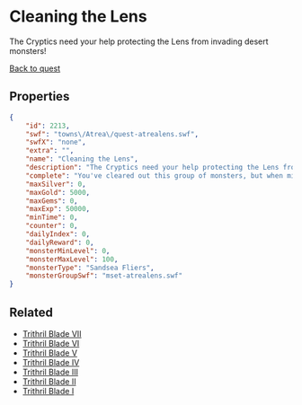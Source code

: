 # Cleaning the Lens

The Cryptics need your help protecting the Lens from invading desert monsters!

[Back to quest](../quests.md)

## Properties

```json
{
    "id": 2213,
    "swf": "towns\/Atrea\/quest-atrealens.swf",
    "swfX": "none",
    "extra": "",
    "name": "Cleaning the Lens",
    "description": "The Cryptics need your help protecting the Lens from invading desert monsters!",
    "complete": "You've cleared out this group of monsters, but when might they return?",
    "maxSilver": 0,
    "maxGold": 5000,
    "maxGems": 0,
    "maxExp": 50000,
    "minTime": 0,
    "counter": 0,
    "dailyIndex": 0,
    "dailyReward": 0,
    "monsterMinLevel": 0,
    "monsterMaxLevel": 100,
    "monsterType": "Sandsea Fliers",
    "monsterGroupSwf": "mset-atrealens.swf"
}
```

## Related

- [Trithril Blade VII](../items/22300-trithril-blade-vii.md)
- [Trithril Blade VI](../items/22301-trithril-blade-vi.md)
- [Trithril Blade V](../items/22302-trithril-blade-v.md)
- [Trithril Blade IV](../items/22303-trithril-blade-iv.md)
- [Trithril Blade III](../items/22304-trithril-blade-iii.md)
- [Trithril Blade II](../items/22305-trithril-blade-ii.md)
- [Trithril Blade I](../items/22306-trithril-blade-i.md)

